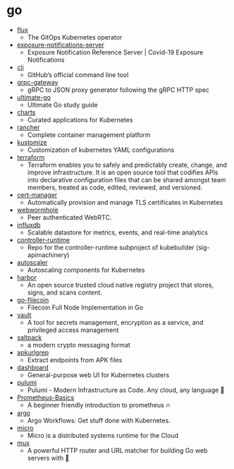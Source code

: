 # go
- [flux](https://github.com/fluxcd/flux)
  - The GitOps Kubernetes operator
- [exposure-notifications-server](https://github.com/google/exposure-notifications-server)
  - Exposure Notification Reference Server | Covid-19 Exposure Notifications
- [cli](https://github.com/cli/cli)
  - GitHub’s official command line tool
- [grpc-gateway](https://github.com/grpc-ecosystem/grpc-gateway)
  - gRPC to JSON proxy generator following the gRPC HTTP spec
- [ultimate-go](https://github.com/hoanhan101/ultimate-go)
  - Ultimate Go study guide
- [charts](https://github.com/helm/charts)
  - Curated applications for Kubernetes
- [rancher](https://github.com/rancher/rancher)
  - Complete container management platform
- [kustomize](https://github.com/kubernetes-sigs/kustomize)
  - Customization of kubernetes YAML configurations
- [terraform](https://github.com/hashicorp/terraform)
  - Terraform enables you to safely and predictably create, change, and improve infrastructure. It is an open source tool that codifies APIs into declarative configuration files that can be shared amongst team members, treated as code, edited, reviewed, and versioned.
- [cert-manager](https://github.com/jetstack/cert-manager)
  - Automatically provision and manage TLS certificates in Kubernetes
- [webwormhole](https://github.com/saljam/webwormhole)
  - Peer authenticated WebRTC.
- [influxdb](https://github.com/influxdata/influxdb)
  - Scalable datastore for metrics, events, and real-time analytics
- [controller-runtime](https://github.com/kubernetes-sigs/controller-runtime)
  - Repo for the controller-runtime subproject of kubebuilder (sig-apimachinery)
- [autoscaler](https://github.com/kubernetes/autoscaler)
  - Autoscaling components for Kubernetes
- [harbor](https://github.com/goharbor/harbor)
  - An open source trusted cloud native registry project that stores, signs, and scans content.
- [go-filecoin](https://github.com/filecoin-project/go-filecoin)
  - Filecoin Full Node Implementation in Go
- [vault](https://github.com/hashicorp/vault)
  - A tool for secrets management, encryption as a service, and privileged access management
- [saltpack](https://github.com/keybase/saltpack)
  - a modern crypto messaging format
- [apkurlgrep](https://github.com/ndelphit/apkurlgrep)
  - Extract endpoints from APK files
- [dashboard](https://github.com/kubernetes/dashboard)
  - General-purpose web UI for Kubernetes clusters
- [pulumi](https://github.com/pulumi/pulumi)
  - Pulumi - Modern Infrastructure as Code. Any cloud, any language 🚀
- [Prometheus-Basics](https://github.com/yolossn/Prometheus-Basics)
  - A beginner friendly introduction to prometheus 🔥
- [argo](https://github.com/argoproj/argo)
  - Argo Workflows: Get stuff done with Kubernetes.
- [micro](https://github.com/micro/micro)
  - Micro is a distributed systems runtime for the Cloud
- [mux](https://github.com/gorilla/mux)
  - A powerful HTTP router and URL matcher for building Go web servers with 🦍
